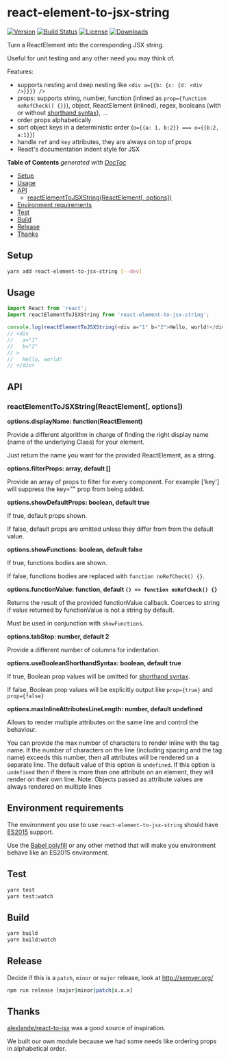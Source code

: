 # react-element-to-jsx-string

[![Version][version-svg]][package-url] [![Build Status][travis-svg]][travis-url] [![License][license-image]][license-url] [![Downloads][downloads-image]][downloads-url]

[travis-svg]: https://img.shields.io/travis/algolia/react-element-to-jsx-string/master.svg?style=flat-square
[travis-url]: https://travis-ci.org/algolia/react-element-to-jsx-string
[license-image]: http://img.shields.io/badge/license-MIT-green.svg?style=flat-square
[license-url]: LICENSE
[downloads-image]: https://img.shields.io/npm/dm/react-element-to-jsx-string.svg?style=flat-square
[downloads-url]: http://npm-stat.com/charts.html?package=react-element-to-jsx-string
[version-svg]: https://img.shields.io/npm/v/react-element-to-jsx-string.svg?style=flat-square
[package-url]: https://npmjs.org/package/react-element-to-jsx-string

Turn a ReactElement into the corresponding JSX string.

Useful for unit testing and any other need you may think of.

Features:
- supports nesting and deep nesting like `<div a={{b: {c: {d: <div />}}}} />`
- props: supports string, number, function (inlined as `prop={function noRefCheck() {}}`), object, ReactElement (inlined), regex, booleans (with or without [shorthand syntax](https://facebook.github.io/react/docs/jsx-in-depth.html#boolean-attributes)), ...
- order props alphabetically
- sort object keys in a deterministic order (`o={{a: 1, b:2}} === o={{b:2, a:1}}`)
- handle `ref` and `key` attributes, they are always on top of props
- React's documentation indent style for JSX

<!-- START doctoc generated TOC please keep comment here to allow auto update -->
<!-- DON'T EDIT THIS SECTION, INSTEAD RE-RUN doctoc TO UPDATE -->
**Table of Contents**  *generated with [DocToc](https://github.com/thlorenz/doctoc)*

- [Setup](#setup)
- [Usage](#usage)
- [API](#api)
  - [reactElementToJSXString(ReactElement[, options])](#reactelementtojsxstringreactelement-options)
- [Environment requirements](#environment-requirements)
- [Test](#test)
- [Build](#build)
- [Release](#release)
- [Thanks](#thanks)

<!-- END doctoc generated TOC please keep comment here to allow auto update -->

## Setup

```sh
yarn add react-element-to-jsx-string [--dev]
```

## Usage

```js
import React from 'react';
import reactElementToJSXString from 'react-element-to-jsx-string';

console.log(reactElementToJSXString(<div a="1" b="2">Hello, world!</div>));
// <div
//   a="1"
//   b="2"
// >
//   Hello, world!
// </div>
```

## API

### reactElementToJSXString(ReactElement[, options])

**options.displayName: function(ReactElement)**

  Provide a different algorithm in charge of finding the right display name (name of the underlying Class) for your element.

  Just return the name you want for the provided ReactElement, as a string.

**options.filterProps: array, default []**

  Provide an array of props to filter for every component. For example ['key'] will suppress the key="" prop from being added.

**options.showDefaultProps: boolean, default true**

  If true, default props shown.

  If false, default props are omitted unless they differ from from the default value.

**options.showFunctions: boolean, default false**

  If true, functions bodies are shown.

  If false, functions bodies are replaced with `function noRefCheck() {}`.

**options.functionValue: function, default `() => function noRefCheck() {}`**

  Returns the result of the provided functionValue callback. Coerces to string if value returned by functionValue is not a string by default.

  Must be used in conjunction with `showFunctions`.

**options.tabStop: number, default 2**

  Provide a different number of columns for indentation.

**options.useBooleanShorthandSyntax: boolean, default true**

  If true, Boolean prop values will be omitted for [shorthand syntax](https://facebook.github.io/react/docs/jsx-in-depth.html#boolean-attributes).

  If false, Boolean prop values will be explicitly output like `prop={true}` and `prop={false}`

**options.maxInlineAttributesLineLength: number, default undefined**

  Allows to render multiple attributes on the same line and control the behaviour.

  You can provide the max number of characters to render inline with the tag name. If the number of characters on the line (including spacing and the tag name)
  exceeds this number, then all attributes will be rendered on a separate line. The default value of this option is `undefined`. If this option is `undefined`
  then if there is more than one attribute on an element, they will render on their own line. Note: Objects passed as attribute values are always rendered
  on multiple lines

## Environment requirements

The environment you use to use `react-element-to-jsx-string` should have [ES2015](https://babeljs.io/learn-es2015/) support.

Use the [Babel polyfill](https://babeljs.io/docs/usage/polyfill/) or any other method that will make you
environment behave like an ES2015 environment.

## Test

```sh
yarn test
yarn test:watch
```

## Build

```sh
yarn build
yarn build:watch
```

## Release

Decide if this is a `patch`, `minor` or `major` release, look at http://semver.org/

```sh
npm run release [major|minor|patch|x.x.x]
```

## Thanks

[alexlande/react-to-jsx](https://github.com/alexlande/react-to-jsx/) was a good source of inspiration.

We built our own module because we had some needs like ordering props in alphabetical order.
